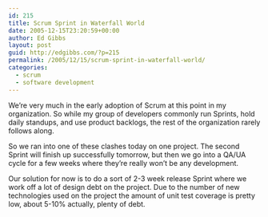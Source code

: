 ```yaml
---
id: 215
title: Scrum Sprint in Waterfall World
date: 2005-12-15T23:20:59+00:00
author: Ed Gibbs
layout: post
guid: http://edgibbs.com/?p=215
permalink: /2005/12/15/scrum-sprint-in-waterfall-world/
categories:
  - scrum
  - software development
---
```

We&#8217;re very much in the early adoption of Scrum at this point in my organization. So while my group of developers commonly run Sprints, hold daily standups, and use product backlogs, the rest of the organization rarely follows along.

So we ran into one of these clashes today on one project. The second Sprint will finish up successfully tomorrow, but then we go into a QA/UA cycle for a few weeks where they&#8217;re really won&#8217;t be any development.

Our solution for now is to do a sort of 2-3 week release Sprint where we work off a lot of design debt on the project. Due to the number of new technologies used on the project the amount of unit test coverage is pretty low, about 5-10% actually, plenty of debt.